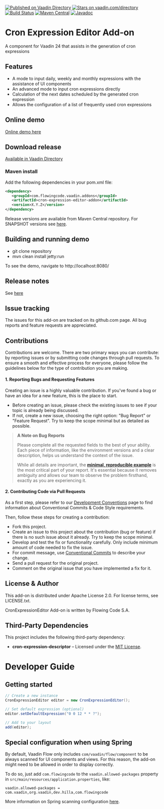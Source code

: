 [![Published on Vaadin Directory](https://img.shields.io/badge/Vaadin%20Directory-published-00b4f0.svg)](https://vaadin.com/directory/component/cron-expression-editor-add-on)
[![Stars on vaadin.com/directory](https://img.shields.io/vaadin-directory/star/cron-expression-editor-add-on.svg)](https://vaadin.com/directory/component/cron-expression-editor-add-on)
[![Build Status](https://jenkins.flowingcode.com/job/CronExpressionEditor-addon/badge/icon)](https://jenkins.flowingcode.com/job/CronExpressionEditor-addon)
[![Maven Central](https://img.shields.io/maven-central/v/com.flowingcode.vaadin.addons/cron-expression-editor-addon)](https://mvnrepository.com/artifact/com.flowingcode.vaadin.addons/cron-expression-editor-addon)
[![Javadoc](https://img.shields.io/badge/javadoc-00b4f0)](https://javadoc.flowingcode.com/artifact/com.flowingcode.vaadin.addons/cron-expression-editor-addon)

# Cron Expression Editor Add-on

A component for Vaadin 24 that assists in the generation of cron expressions

## Features

* A mode to input daily, weekly and monthly expressions with the assistance of UI components
* An advanced mode to input cron expressions directly
* Calculation of the next dates scheduled by the generated cron expression
* Allows the configuration of a list of frequently used cron expressions

## Online demo

[Online demo here](http://addonsv24.flowingcode.com/cron-expression-editor)

## Download release

[Available in Vaadin Directory](https://vaadin.com/directory/component/cron-expression-editor-add-on)

### Maven install

Add the following dependencies in your pom.xml file:

```xml
<dependency>
   <groupId>com.flowingcode.vaadin.addons</groupId>
   <artifactId>cron-expression-editor-addon</artifactId>
   <version>X.Y.Z</version>
</dependency>
```
<!-- the above dependency should be updated with latest released version information -->

Release versions are available from Maven Central repository. For SNAPSHOT versions see [here](https://maven.flowingcode.com/snapshots/).

## Building and running demo

- git clone repository
- mvn clean install jetty:run

To see the demo, navigate to http://localhost:8080/

## Release notes

See [here](https://github.com/FlowingCode/CronExpressionEditor/releases)

## Issue tracking

The issues for this add-on are tracked on its github.com page. All bug reports and feature requests are appreciated. 

## Contributions

Contributions are welcome. There are two primary ways you can contribute: by reporting issues or by submitting code changes through pull requests. To ensure a smooth and effective process for everyone, please follow the guidelines below for the type of contribution you are making.

#### 1. Reporting Bugs and Requesting Features

Creating an issue is a highly valuable contribution. If you've found a bug or have an idea for a new feature, this is the place to start.

* Before creating an issue, please check the existing issues to see if your topic is already being discussed.
* If not, create a new issue, choosing the right option: "Bug Report" or "Feature Request". Try to keep the scope minimal but as detailed as possible.

> **A Note on Bug Reports**
> 
> Please complete all the requested fields to the best of your ability. Each piece of information, like the environment versions and a clear description, helps us understand the context of the issue.
> 
> While all details are important, the **[minimal, reproducible example](https://stackoverflow.com/help/minimal-reproducible-example)** is the most critical part of your report. It's essential because it removes ambiguity and allows our team to observe the problem firsthand, exactly as you are experiencing it.

#### 2. Contributing Code via Pull Requests

As a first step, please refer to our [Development Conventions](https://github.com/FlowingCode/DevelopmentConventions) page to find information about Conventional Commits & Code Style requirements.

Then, follow these steps for creating a contribution:
 
- Fork this project.
- Create an issue to this project about the contribution (bug or feature) if there is no such issue about it already. Try to keep the scope minimal.
- Develop and test the fix or functionality carefully. Only include minimum amount of code needed to fix the issue.
- For commit message, use [Conventional Commits](https://github.com/FlowingCode/DevelopmentConventions/blob/main/conventional-commits.md) to describe your change.
- Send a pull request for the original project.
- Comment on the original issue that you have implemented a fix for it.

## License & Author

This add-on is distributed under Apache License 2.0. For license terms, see LICENSE.txt.

CronExpressionEditor Add-on is written by Flowing Code S.A.

## Third-Party Dependencies

This project includes the following third-party dependency:  

- **cron-expression-descriptor** – Licensed under the [MIT License](https://opensource.org/licenses/MIT).  

# Developer Guide

## Getting started

```java
// Create a new instance
CronExpressionEditor editor = new CronExpressionEditor();

// Set default expression (optional)
editor.setDefaultExpression("0 0 12 * * ?");

// Add to your layout
add(editor);
```

## Special configuration when using Spring

By default, Vaadin Flow only includes ```com/vaadin/flow/component``` to be always scanned for UI components and views. For this reason, the add-on might need to be allowed in order to display correctly. 

To do so, just add ```com.flowingcode``` to the ```vaadin.allowed-packages``` property in ```src/main/resources/application.properties```, like:

```vaadin.allowed-packages = com.vaadin,org.vaadin,dev.hilla,com.flowingcode```
 
More information on Spring scanning configuration [here](https://vaadin.com/docs/latest/integrations/spring/configuration/#configure-the-scanning-of-packages).

